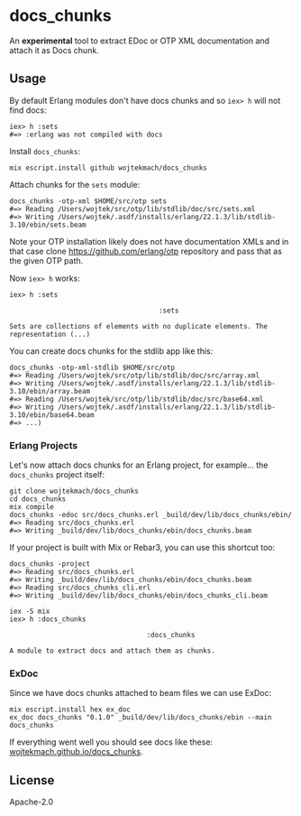 # docs_chunks

An **experimental** tool to extract EDoc or OTP XML documentation and attach it as Docs chunk.

## Usage

By default Erlang modules don't have docs chunks and so `iex> h` will not find docs:

    iex> h :sets
    #=> :erlang was not compiled with docs

Install `docs_chunks`:

    mix escript.install github wojtekmach/docs_chunks

Attach chunks for the `sets` module:

    docs_chunks -otp-xml $HOME/src/otp sets
    #=> Reading /Users/wojtek/src/otp/lib/stdlib/doc/src/sets.xml
    #=> Writing /Users/wojtek/.asdf/installs/erlang/22.1.3/lib/stdlib-3.10/ebin/sets.beam

Note your OTP installation likely does not have documentation XMLs and in that case clone
https://github.com/erlang/otp repository and pass that as the given OTP path.

Now `iex> h` works:

    iex> h :sets

                                         :sets

    Sets are collections of elements with no duplicate elements. The representation (...)

You can create docs chunks for the stdlib app like this:

    docs_chunks -otp-xml-stdlib $HOME/src/otp
    #=> Reading /Users/wojtek/src/otp/lib/stdlib/doc/src/array.xml
    #=> Writing /Users/wojtek/.asdf/installs/erlang/22.1.3/lib/stdlib-3.10/ebin/array.beam
    #=> Reading /Users/wojtek/src/otp/lib/stdlib/doc/src/base64.xml
    #=> Writing /Users/wojtek/.asdf/installs/erlang/22.1.3/lib/stdlib-3.10/ebin/base64.beam
    #=> ...)

### Erlang Projects

Let's now attach docs chunks for an Erlang project, for example... the `docs_chunks` project itself:

    git clone wojtekmach/docs_chunks
    cd docs_chunks
    mix compile
    docs_chunks -edoc src/docs_chunks.erl _build/dev/lib/docs_chunks/ebin/
    #=> Reading src/docs_chunks.erl
    #=> Writing _build/dev/lib/docs_chunks/ebin/docs_chunks.beam

If your project is built with Mix or Rebar3, you can use this shortcut too:

    docs_chunks -project
    #=> Reading src/docs_chunks.erl
    #=> Writing _build/dev/lib/docs_chunks/ebin/docs_chunks.beam
    #=> Reading src/docs_chunks_cli.erl
    #=> Writing _build/dev/lib/docs_chunks/ebin/docs_chunks_cli.beam

    iex -S mix
    iex> h :docs_chunks

                                      :docs_chunks

    A module to extract docs and attach them as chunks.

### ExDoc

Since we have docs chunks attached to beam files we can use ExDoc:

    mix escript.install hex ex_doc
    ex_doc docs_chunks "0.1.0" _build/dev/lib/docs_chunks/ebin --main docs_chunks

If everything went well you should see docs like these: [wojtekmach.github.io/docs_chunks](http://wojtekmach.github.io/docs_chunks).

## License

Apache-2.0
